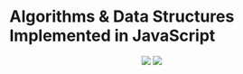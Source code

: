 <h1>Algorithms & Data Structures Implemented in JavaScript</h1>

<p align="center">
  <a href="https://standardjs.com"><img src="https://img.shields.io/badge/code_style-standard-brightgreen.svg"></a>
  <img src="https://img.shields.io/github/license/jcpedroza/algorithms-and-data-structures-js">
</p>
